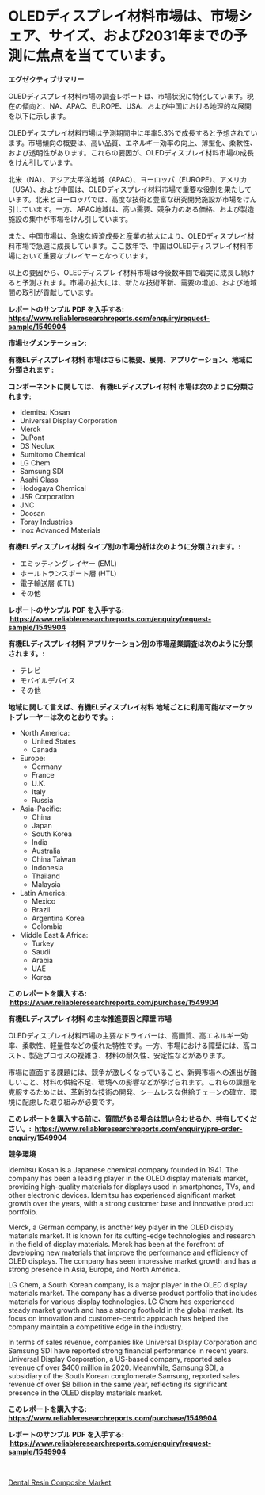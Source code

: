 <p><h1>OLEDディスプレイ材料市場は、市場シェア、サイズ、および2031年までの予測に焦点を当てています。</h1></p><p><strong>エグゼクティブサマリー</strong></p>
<p><p>OLEDディスプレイ材料市場の調査レポートは、市場状況に特化しています。現在の傾向と、NA、APAC、EUROPE、USA、および中国における地理的な展開を以下に示します。</p><p>OLEDディスプレイ材料市場は予測期間中に年率5.3%で成長すると予想されています。市場傾向の概要は、高い品質、エネルギー効率の向上、薄型化、柔軟性、および透明性があります。これらの要因が、OLEDディスプレイ材料市場の成長をけん引しています。</p><p>北米（NA）、アジア太平洋地域（APAC）、ヨーロッパ（EUROPE）、アメリカ（USA）、および中国は、OLEDディスプレイ材料市場で重要な役割を果たしています。北米とヨーロッパでは、高度な技術と豊富な研究開発施設が市場をけん引しています。一方、APAC地域は、高い需要、競争力のある価格、および製造施設の集中が市場をけん引しています。</p><p>また、中国市場は、急速な経済成長と産業の拡大により、OLEDディスプレイ材料市場で急速に成長しています。ここ数年で、中国はOLEDディスプレイ材料市場において重要なプレイヤーとなっています。</p><p>以上の要因から、OLEDディスプレイ材料市場は今後数年間で着実に成長し続けると予測されます。市場の拡大には、新たな技術革新、需要の増加、および地域間の取引が貢献しています。</p></p>
<p><strong>レポートのサンプル PDF を入手する: <a href="https://www.reliableresearchreports.com/enquiry/request-sample/1549904">https://www.reliableresearchreports.com/enquiry/request-sample/1549904</a></strong></p>
<p><strong>市場セグメンテーション:</strong></p>
<p><strong> 有機ELディスプレイ材料 市場はさらに概要、展開、アプリケーション、地域に分類されます :</strong></p>
<p><strong>コンポーネントに関しては、 有機ELディスプレイ材料 市場は次のように分類されます: &nbsp;</strong></p>
<p><ul><li>Idemitsu Kosan</li><li>Universal Display Corporation</li><li>Merck</li><li>DuPont</li><li>DS Neolux</li><li>Sumitomo Chemical</li><li>LG Chem</li><li>Samsung SDI</li><li>Asahi Glass</li><li>Hodogaya Chemical</li><li>JSR Corporation</li><li>JNC</li><li>Doosan</li><li>Toray Industries</li><li>Inox Advanced Materials</li></ul></p>
<p><strong> 有機ELディスプレイ材料 タイプ別の市場分析は次のように分類されます。:</strong></p>
<p><ul><li>エミッティングレイヤー (EML)</li><li>ホールトランスポート層 (HTL)</li><li>電子輸送層 (ETL)</li><li>その他</li></ul></p>
<p><strong>レポートのサンプル PDF を入手する: &nbsp;<a href="https://www.reliableresearchreports.com/enquiry/request-sample/1549904">https://www.reliableresearchreports.com/enquiry/request-sample/1549904</a></strong></p>
<p><strong> 有機ELディスプレイ材料 アプリケーション別の市場産業調査は次のように分類されます。:</strong></p>
<p><ul><li>テレビ</li><li>モバイルデバイス</li><li>その他</li></ul></p>
<p><strong>地域に関して言えば、有機ELディスプレイ材料 地域ごとに利用可能なマーケットプレーヤーは次のとおりです。:</strong></p>
<p><ul>
    <li>
        North America:
        <ul>
            <li>United States</li>
            <li>Canada</li>
        </ul>
    </li>
    <li>
        Europe:
        <ul>
            <li>Germany</li>
            <li>France</li>
            <li>U.K.</li>
            <li>Italy</li>
            <li>Russia</li>
        </ul>
    </li>
    <li>
        Asia-Pacific:
        <ul>
            <li>China</li>
            <li>Japan</li>
            <li>South Korea</li>
            <li>India</li>
            <li>Australia</li>
            <li>China Taiwan</li>
            <li>Indonesia</li>
            <li>Thailand</li>
            <li>Malaysia</li>
        </ul>
    </li>
    <li>
        Latin America:
        <ul>
            <li>Mexico</li>
            <li>Brazil</li>
            <li>Argentina Korea</li>
            <li>Colombia</li>
        </ul>
    </li>
    <li>
        Middle East & Africa:
        <ul>
            <li>Turkey</li>
            <li>Saudi</li>
            <li>Arabia</li>
            <li>UAE</li>
            <li>Korea</li>
        </ul>
    </li>
    </ul></p>
<p><strong>このレポートを購入する: &nbsp;<a href="https://www.reliableresearchreports.com/purchase/1549904">https://www.reliableresearchreports.com/purchase/1549904</a></strong></p>
<p><strong>有機ELディスプレイ材料 の主な推進要因と障壁 市場</strong></p>
<p><p>OLEDディスプレイ材料市場の主要なドライバーは、高画質、高エネルギー効率、柔軟性、軽量性などの優れた特性です。一方、市場における障壁には、高コスト、製造プロセスの複雑さ、材料の耐久性、安定性などがあります。</p><p>市場に直面する課題には、競争が激しくなっていること、新興市場への進出が難しいこと、材料の供給不足、環境への影響などが挙げられます。これらの課題を克服するためには、革新的な技術の開発、シームレスな供給チェーンの確立、環境に配慮した取り組みが必要です。</p></p>
<p><strong>このレポートを購入する前に、質問がある場合は問い合わせるか、共有してください。:&nbsp; <a href="https://www.reliableresearchreports.com/enquiry/pre-order-enquiry/1549904">https://www.reliableresearchreports.com/enquiry/pre-order-enquiry/1549904</a></strong></p>
<p><strong>競争環境</strong></p>
<p><p>Idemitsu Kosan is a Japanese chemical company founded in 1941. The company has been a leading player in the OLED display materials market, providing high-quality materials for displays used in smartphones, TVs, and other electronic devices. Idemitsu has experienced significant market growth over the years, with a strong customer base and innovative product portfolio.</p><p>Merck, a German company, is another key player in the OLED display materials market. It is known for its cutting-edge technologies and research in the field of display materials. Merck has been at the forefront of developing new materials that improve the performance and efficiency of OLED displays. The company has seen impressive market growth and has a strong presence in Asia, Europe, and North America.</p><p>LG Chem, a South Korean company, is a major player in the OLED display materials market. The company has a diverse product portfolio that includes materials for various display technologies. LG Chem has experienced steady market growth and has a strong foothold in the global market. Its focus on innovation and customer-centric approach has helped the company maintain a competitive edge in the industry.</p><p>In terms of sales revenue, companies like Universal Display Corporation and Samsung SDI have reported strong financial performance in recent years. Universal Display Corporation, a US-based company, reported sales revenue of over $400 million in 2020. Meanwhile, Samsung SDI, a subsidiary of the South Korean conglomerate Samsung, reported sales revenue of over $8 billion in the same year, reflecting its significant presence in the OLED display materials market.</p></p>
<p><strong>このレポートを購入する: &nbsp; <a href="https://www.reliableresearchreports.com/purchase/1549904">https://www.reliableresearchreports.com/purchase/1549904</a></strong></p>
<p><strong>レポートのサンプル PDF を入手する: &nbsp;<a href="https://www.reliableresearchreports.com/enquiry/request-sample/1549904">https://www.reliableresearchreports.com/enquiry/request-sample/1549904</a></strong><strong></strong></p>
<p>&nbsp;</p>
<p><p><a href="https://crocus-run-b5a.notion.site/Dental-Resin-Composite-Market-Size-Evaluating-its-Market-Trends-Growth-and-Projections-2024-203-debb5ae6e6e540ec846271fb0d946517">Dental Resin Composite Market</a></p></p>